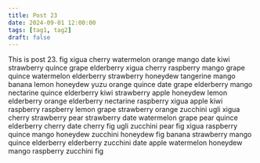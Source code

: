 ```yaml
---
title: Post 23
date: 2024-09-01 12:00:00
tags: [tag1, tag2]
draft: false
---
```

This is post 23.
fig
xigua
cherry
watermelon
orange
mango
date
kiwi
strawberry
quince
grape
elderberry
xigua
cherry
raspberry
mango
grape
quince
watermelon
elderberry
strawberry
honeydew
tangerine
mango
banana
lemon
honeydew
yuzu
orange
quince
date
grape
elderberry
mango
nectarine
quince
elderberry
kiwi
strawberry
apple
honeydew
lemon
elderberry
orange
elderberry
nectarine
raspberry
xigua
apple
kiwi
raspberry
raspberry
lemon
grape
strawberry
orange
zucchini
ugli
xigua
cherry
strawberry
pear
strawberry
date
watermelon
grape
pear
quince
elderberry
cherry
date
cherry
fig
ugli
zucchini
pear
fig
xigua
raspberry
quince
mango
honeydew
zucchini
honeydew
fig
banana
strawberry
mango
quince
elderberry
elderberry
zucchini
date
apple
watermelon
honeydew
mango
raspberry
zucchini
fig
